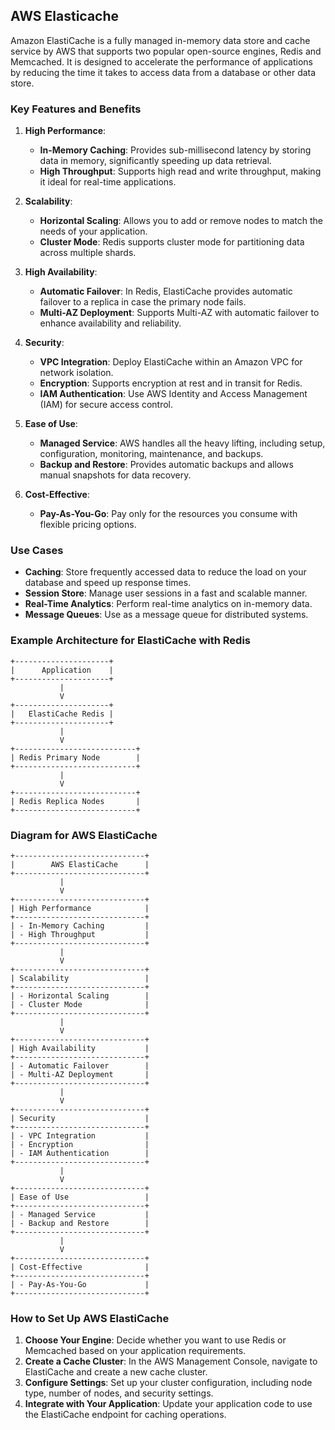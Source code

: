 ## AWS Elasticache

Amazon ElastiCache is a fully managed in-memory data store and cache service by AWS that supports two popular open-source engines, Redis and Memcached. It is designed to accelerate the performance of applications by reducing the time it takes to access data from a database or other data store.

### Key Features and Benefits

1. **High Performance**:
   - **In-Memory Caching**: Provides sub-millisecond latency by storing data in memory, significantly speeding up data retrieval.
   - **High Throughput**: Supports high read and write throughput, making it ideal for real-time applications.

2. **Scalability**:
   - **Horizontal Scaling**: Allows you to add or remove nodes to match the needs of your application.
   - **Cluster Mode**: Redis supports cluster mode for partitioning data across multiple shards.

3. **High Availability**:
   - **Automatic Failover**: In Redis, ElastiCache provides automatic failover to a replica in case the primary node fails.
   - **Multi-AZ Deployment**: Supports Multi-AZ with automatic failover to enhance availability and reliability.

4. **Security**:
   - **VPC Integration**: Deploy ElastiCache within an Amazon VPC for network isolation.
   - **Encryption**: Supports encryption at rest and in transit for Redis.
   - **IAM Authentication**: Use AWS Identity and Access Management (IAM) for secure access control.

5. **Ease of Use**:
   - **Managed Service**: AWS handles all the heavy lifting, including setup, configuration, monitoring, maintenance, and backups.
   - **Backup and Restore**: Provides automatic backups and allows manual snapshots for data recovery.

6. **Cost-Effective**:
   - **Pay-As-You-Go**: Pay only for the resources you consume with flexible pricing options.

### Use Cases

- **Caching**: Store frequently accessed data to reduce the load on your database and speed up response times.
- **Session Store**: Manage user sessions in a fast and scalable manner.
- **Real-Time Analytics**: Perform real-time analytics on in-memory data.
- **Message Queues**: Use as a message queue for distributed systems.

### Example Architecture for ElastiCache with Redis

```plaintext
+---------------------+
|      Application    |
+---------------------+
           |
           V
+---------------------+
|   ElastiCache Redis |
+---------------------+
           |
           V
+---------------------------+
| Redis Primary Node        |
+---------------------------+
           |
           V
+---------------------------+
| Redis Replica Nodes       |
+---------------------------+
```

### Diagram for AWS ElastiCache

```plaintext
+-----------------------------+
|        AWS ElastiCache      |
+-----------------------------+
           |
           V
+-----------------------------+
| High Performance            |
+-----------------------------+
| - In-Memory Caching         |
| - High Throughput           |
+-----------------------------+
           |
           V
+-----------------------------+
| Scalability                 |
+-----------------------------+
| - Horizontal Scaling        |
| - Cluster Mode              |
+-----------------------------+
           |
           V
+-----------------------------+
| High Availability           |
+-----------------------------+
| - Automatic Failover        |
| - Multi-AZ Deployment       |
+-----------------------------+
           |
           V
+-----------------------------+
| Security                    |
+-----------------------------+
| - VPC Integration           |
| - Encryption                |
| - IAM Authentication        |
+-----------------------------+
           |
           V
+-----------------------------+
| Ease of Use                 |
+-----------------------------+
| - Managed Service           |
| - Backup and Restore        |
+-----------------------------+
           |
           V
+-----------------------------+
| Cost-Effective              |
+-----------------------------+
| - Pay-As-You-Go             |
+-----------------------------+
```

### How to Set Up AWS ElastiCache

1. **Choose Your Engine**: Decide whether you want to use Redis or Memcached based on your application requirements.
2. **Create a Cache Cluster**: In the AWS Management Console, navigate to ElastiCache and create a new cache cluster.
3. **Configure Settings**: Set up your cluster configuration, including node type, number of nodes, and security settings.
4. **Integrate with Your Application**: Update your application code to use the ElastiCache endpoint for caching operations.
